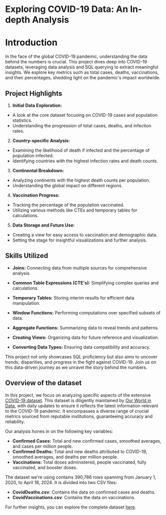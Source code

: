 # Exploring COVID-19 Data: An In-depth Analysis

# Introduction

In the face of the global COVID-19 pandemic, understanding the data behind the numbers is crucial. This project dives deep into COVID-19 datasets, leveraging data analysis and SQL querying to extract meaningful insights. We explore key metrics such as total cases, deaths, vaccinations, and their percentages, shedding light on the pandemic's impact worldwide.

## Project Highlights

1. **Initial Data Exploration:**
- A look at the core dataset focusing on COVID-19 cases and population statistics.
- Understanding the progression of total cases, deaths, and infection rates.

2. **Country-specific Analysis:**
- Examining the likelihood of death if infected and the percentage of population infected.
- Identifying countries with the highest infection rates and death counts.

3. **Continental Breakdown:**
- Analyzing continents with the highest death counts per population.
- Understanding the global impact on different regions.

4. **Vaccination Progress:**
- Tracking the percentage of the population vaccinated.
- Utilizing various methods like CTEs and temporary tables for calculations.

5. **Data Storage and Future Use:**
- Creating a view for easy access to vaccination and demographic data.
- Setting the stage for insightful visualizations and further analysis.

## Skills Utilized

- **Joins:** Connecting data from multiple sources for comprehensive analysis.

- **Common Table Expressions (CTE's):** Simplifying complex queries and calculations.

- **Temporary Tables:** Storing interim results for efficient data manipulation.

- **Window Functions:** Performing computations over specified subsets of data.

- **Aggregate Functions:** Summarizing data to reveal trends and patterns.

- **Creating Views:** Organizing data for future reference and visualization.

- **Converting Data Types:** Ensuring data compatibility and accuracy.


This project not only showcases SQL proficiency but also aims to uncover trends, disparities, and progress in the fight against COVID-19. Join us on this data-driven journey as we unravel the story behind the numbers.

## Overview of the dataset

In this project, we focus on analyzing specific aspects of the extensive [COVID-19 dataset](https://ourworldindata.org/covid-deaths). This dataset is diligently maintained by [Our World in Data](https://ourworldindata.org), with daily updates to ensure it reflects the latest information relevant to the COVID-19 pandemic. It encompasses a diverse range of crucial metrics sourced from reputable institutions, guaranteeing accuracy and reliability.

Our analysis hones in on the following key variables:

- **Confirmed Cases:** Total and new confirmed cases, smoothed averages, and cases per million people.
- **Confirmed Deaths:** Total and new deaths attributed to COVID-19, smoothed averages, and deaths per million people.
- **Vaccinations:** Total doses administered, people vaccinated, fully vaccinated, and booster doses.

The dataset we're using contains 390,786 rows spanning from January 1, 2020, to April 18, 2024. It is divided into two CSV files:

- **CovidDeaths.csv**: Contains the data on confirmed cases and deaths.
- **CovidVaccinations.csv**: Contains the data on vaccinations.

For further insights, you can explore the complete dataset [here](https://github.com/owid/covid-19-data/tree/master/public/data).
